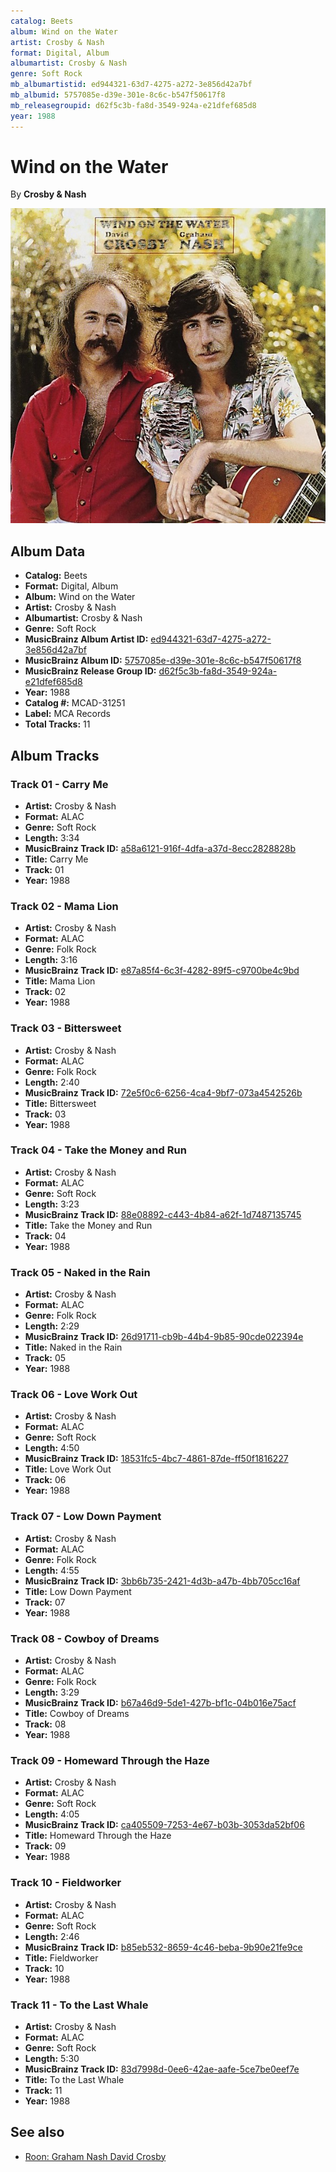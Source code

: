 ```yaml
---
catalog: Beets
album: Wind on the Water
artist: Crosby & Nash
format: Digital, Album
albumartist: Crosby & Nash
genre: Soft Rock
mb_albumartistid: ed944321-63d7-4275-a272-3e856d42a7bf
mb_albumid: 5757085e-d39e-301e-8c6c-b547f50617f8
mb_releasegroupid: d62f5c3b-fa8d-3549-924a-e21dfef685d8
year: 1988
---
```


# Wind on the Water

By **Crosby & Nash**

![](../../assets/beetscovers/Crosby_and_Nash-Wind_on_the_Water.jpg)

## Album Data

- **Catalog:** Beets
- **Format:** Digital, Album
- **Album:** Wind on the Water
- **Artist:** Crosby & Nash
- **Albumartist:** Crosby & Nash
- **Genre:** Soft Rock
- **MusicBrainz Album Artist ID:** [ed944321-63d7-4275-a272-3e856d42a7bf](https://musicbrainz.org/artist/ed944321-63d7-4275-a272-3e856d42a7bf)
- **MusicBrainz Album ID:** [5757085e-d39e-301e-8c6c-b547f50617f8](https://musicbrainz.org/release/5757085e-d39e-301e-8c6c-b547f50617f8)
- **MusicBrainz Release Group ID:** [d62f5c3b-fa8d-3549-924a-e21dfef685d8](https://musicbrainz.org/release-group/d62f5c3b-fa8d-3549-924a-e21dfef685d8)
- **Year:** 1988
- **Catalog #:** MCAD-31251
- **Label:** MCA Records
- **Total Tracks:** 11

## Album Tracks

### Track 01 - Carry Me

- **Artist:** Crosby & Nash
- **Format:** ALAC
- **Genre:** Soft Rock
- **Length:** 3:34
- **MusicBrainz Track ID:** [a58a6121-916f-4dfa-a37d-8ecc2828828b](https://musicbrainz.org/recording/a58a6121-916f-4dfa-a37d-8ecc2828828b)
- **Title:** Carry Me
- **Track:** 01
- **Year:** 1988

### Track 02 - Mama Lion

- **Artist:** Crosby & Nash
- **Format:** ALAC
- **Genre:** Folk Rock
- **Length:** 3:16
- **MusicBrainz Track ID:** [e87a85f4-6c3f-4282-89f5-c9700be4c9bd](https://musicbrainz.org/recording/e87a85f4-6c3f-4282-89f5-c9700be4c9bd)
- **Title:** Mama Lion
- **Track:** 02
- **Year:** 1988

### Track 03 - Bittersweet

- **Artist:** Crosby & Nash
- **Format:** ALAC
- **Genre:** Folk Rock
- **Length:** 2:40
- **MusicBrainz Track ID:** [72e5f0c6-6256-4ca4-9bf7-073a4542526b](https://musicbrainz.org/recording/72e5f0c6-6256-4ca4-9bf7-073a4542526b)
- **Title:** Bittersweet
- **Track:** 03
- **Year:** 1988

### Track 04 - Take the Money and Run

- **Artist:** Crosby & Nash
- **Format:** ALAC
- **Genre:** Soft Rock
- **Length:** 3:23
- **MusicBrainz Track ID:** [88e08892-c443-4b84-a62f-1d7487135745](https://musicbrainz.org/recording/88e08892-c443-4b84-a62f-1d7487135745)
- **Title:** Take the Money and Run
- **Track:** 04
- **Year:** 1988

### Track 05 - Naked in the Rain

- **Artist:** Crosby & Nash
- **Format:** ALAC
- **Genre:** Folk Rock
- **Length:** 2:29
- **MusicBrainz Track ID:** [26d91711-cb9b-44b4-9b85-90cde022394e](https://musicbrainz.org/recording/26d91711-cb9b-44b4-9b85-90cde022394e)
- **Title:** Naked in the Rain
- **Track:** 05
- **Year:** 1988

### Track 06 - Love Work Out

- **Artist:** Crosby & Nash
- **Format:** ALAC
- **Genre:** Soft Rock
- **Length:** 4:50
- **MusicBrainz Track ID:** [18531fc5-4bc7-4861-87de-ff50f1816227](https://musicbrainz.org/recording/18531fc5-4bc7-4861-87de-ff50f1816227)
- **Title:** Love Work Out
- **Track:** 06
- **Year:** 1988

### Track 07 - Low Down Payment

- **Artist:** Crosby & Nash
- **Format:** ALAC
- **Genre:** Folk Rock
- **Length:** 4:55
- **MusicBrainz Track ID:** [3bb6b735-2421-4d3b-a47b-4bb705cc16af](https://musicbrainz.org/recording/3bb6b735-2421-4d3b-a47b-4bb705cc16af)
- **Title:** Low Down Payment
- **Track:** 07
- **Year:** 1988

### Track 08 - Cowboy of Dreams

- **Artist:** Crosby & Nash
- **Format:** ALAC
- **Genre:** Folk Rock
- **Length:** 3:29
- **MusicBrainz Track ID:** [b67a46d9-5de1-427b-bf1c-04b016e75acf](https://musicbrainz.org/recording/b67a46d9-5de1-427b-bf1c-04b016e75acf)
- **Title:** Cowboy of Dreams
- **Track:** 08
- **Year:** 1988

### Track 09 - Homeward Through the Haze

- **Artist:** Crosby & Nash
- **Format:** ALAC
- **Genre:** Soft Rock
- **Length:** 4:05
- **MusicBrainz Track ID:** [ca405509-7253-4e67-b03b-3053da52bf06](https://musicbrainz.org/recording/ca405509-7253-4e67-b03b-3053da52bf06)
- **Title:** Homeward Through the Haze
- **Track:** 09
- **Year:** 1988

### Track 10 - Fieldworker

- **Artist:** Crosby & Nash
- **Format:** ALAC
- **Genre:** Soft Rock
- **Length:** 2:46
- **MusicBrainz Track ID:** [b85eb532-8659-4c46-beba-9b90e21fe9ce](https://musicbrainz.org/recording/b85eb532-8659-4c46-beba-9b90e21fe9ce)
- **Title:** Fieldworker
- **Track:** 10
- **Year:** 1988

### Track 11 - To the Last Whale

- **Artist:** Crosby & Nash
- **Format:** ALAC
- **Genre:** Soft Rock
- **Length:** 5:30
- **MusicBrainz Track ID:** [83d7998d-0ee6-42ae-aafe-5ce7be0eef7e](https://musicbrainz.org/recording/83d7998d-0ee6-42ae-aafe-5ce7be0eef7e)
- **Title:** To the Last Whale
- **Track:** 11
- **Year:** 1988


## See also

- [Roon: Graham Nash David Crosby](../../Roon/Crosby_and_Nash/Graham_Nash_David_Crosby.md)
